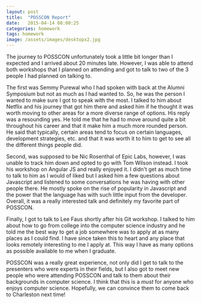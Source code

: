 ```yaml
---
layout: post
title:  "POSSCON Report"
date:   2015-04-14 08:00:25
categories: homework
tags: homework
image: /assets/images/desktopx2.jpg
---
```


The journey to POSSCON unfortunately took a little bit longer than I expected and I arrived about 20 minutes late. However, I was able to attend both workshops that I planned on attending and got to talk to two of the 3 people I had planned on talking to. 

The first was Semmy Purewal who I had spoken with back at the Alumni Symposium but not as much as I had wanted to. So, he was the person I wanted to make sure I got to speak with the most. I talked to him about Netflix and his journey that got him there and asked him if he thought it was worth moving to other areas for a more diverse range of options. His reply was a resounding yes. He told me that he had to move around quite a bit throughout his career and that it make him a much more rounded person. He said that typically, certain areas tend to focus on certain languages, development strategies, etc. and that it was worth it to him to get to see all the different things people did. 

Second, was supposed to be Nic Rosenthal of Epic Labs, however, I was unable to track him down and opted to go with Tom Wilson instead. I took his workshop on Angular JS and really enjoyed it. I didn't get as much time to talk to him as I would of liked but I asked him a few questions about Javascript and listened to some conversations he was having with other people there. He mostly spoke on the rise of popularity in Javascript and the power that the language has with such little input from the developer. Overall, it was a really interested talk and definitely my favorite part of POSSCON.

Finally, I got to talk to Lee Faus shortly after his Git workshop. I talked to him about how to go from college into the computer science industry and he told me the best way to get a job somewhere was to apply at as many places as I could find. I have since taken this to heart and any place that looks remotely interesting to me I apply at. This way I have as many options as possible available to me when I graduate. 

POSSCON was a really great experience, not only did I get to talk to the presenters who were experts in their fields, but I also got to meet new people who were attending POSSCON and talk to them about their backgrounds in computer science. I think that this is a *must* for anyone who enjoys computer science. Hopefully, we can convince them to come back to Charleston next time!